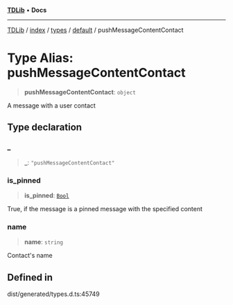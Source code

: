 [**TDLib**](../../../../../../README.md) • **Docs**

***

[TDLib](../../../../../../modules.md) / [index](../../../../../README.md) / [types](../../../README.md) / [default](../README.md) / pushMessageContentContact

# Type Alias: pushMessageContentContact

> **pushMessageContentContact**: `object`

A message with a user contact

## Type declaration

### \_

> **\_**: `"pushMessageContentContact"`

### is\_pinned

> **is\_pinned**: [`Bool`](Bool.md)

True, if the message is a pinned message with the specified content

### name

> **name**: `string`

Contact's name

## Defined in

dist/generated/types.d.ts:45749
